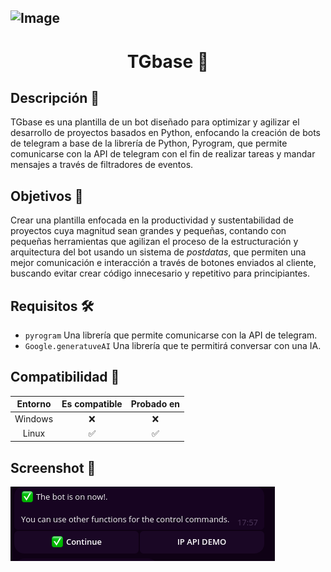 ![Image](https://telegra.ph/file/4a642e823b5250c99da91.jpg)
---

<center><h1>TGbase 🤖</h1></center>

## Descripción 📝

TGbase es una plantilla de un bot diseñado para optimizar y agilizar el desarrollo de proyectos basados en Python, enfocando la creación de bots de telegram a base de la librería de Python, Pyrogram, que permite comunicarse con la API de telegram con el fin de realizar tareas y mandar mensajes a través de filtradores de eventos.

## Objetivos 🎯

Crear una plantilla enfocada en la productividad y sustentabilidad de proyectos cuya magnitud sean grandes y pequeñas, contando con pequeñas herramientas que agilizan el proceso de la estructuración y arquitectura del bot usando un sistema de <i>postdatas</i>, que permiten una mejor comunicación e interacción a través de botones enviados al cliente, buscando evitar crear código innecesario y repetitivo para principiantes.

## Requisitos 🛠️

- <code>pyrogram</code> Una librería que permite comunicarse con la API de telegram.
- <code>Google.generatuveAI</code> Una librería que te permitirá conversar con una IA.

## Compatibilidad 🔨

|   Entorno   | Es compatible | Probado en |
|:------------:|:------------:|:------------:|
|   Windows   |   ❌   |   ❌   |
|   Linux     |   ✅   |   ✅   |

## Screenshot 📸
![Image](screenshot.png)
